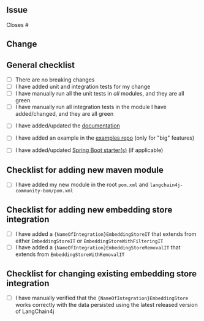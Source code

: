 <!--
Thank you so much for your contribution!

Please fill in all the sections below.
Please open the PR as a draft initially. Once it is reviewed and approved, we will ask you to add documentation and examples.
Please note that PRs with breaking changes or without tests will be rejected.

Please note that PRs will be reviewed based on the priority of the issues they address.
We ask for your patience. We are doing our best to review your PR as quickly as possible.
Please refrain from pinging and asking when it will be reviewed. Thank you for understanding!
-->

## Issue
<!-- Please specify the ID of the issue this PR is addressing. For example: "Closes #1234" or "Fixes #1234" -->
Closes #

## Change
<!-- Please describe the changes you made. -->


## General checklist
<!-- Please double-check the following points and mark them like this: [X] -->
- [ ] There are no breaking changes
- [ ] I have added unit and integration tests for my change
- [ ] I have manually run all the unit tests in _all_ modules, and they are all green
- [ ] I have manually run all integration tests in the module I have added/changed, and they are all green
<!-- Before adding documentation and example(s) (below), please wait until the PR is reviewed and approved. -->
- [ ] I have added/updated the [documentation](https://github.com/langchain4j/langchain4j/tree/main/docs/docs)
- [ ] I have added an example in the [examples repo](https://github.com/langchain4j/langchain4j-examples) (only for "big" features)
- [ ] I have added/updated [Spring Boot starter(s)](https://github.com/langchain4j/langchain4j-spring) (if applicable)


## Checklist for adding new maven module
<!-- Please double-check the following points and mark them like this: [X] -->
- [ ] I have added my new module in the root `pom.xml` and `langchain4j-community-bom/pom.xml`


## Checklist for adding new embedding store integration
<!-- Please double-check the following points and mark them like this: [X] -->
- [ ] I have added a `{NameOfIntegration}EmbeddingStoreIT` that extends from either `EmbeddingStoreIT` or `EmbeddingStoreWithFilteringIT`
- [ ] I have added a `{NameOfIntegration}EmbeddingStoreRemovalIT` that extends from `EmbeddingStoreWithRemovalIT`

## Checklist for changing existing embedding store integration
<!-- Please double-check the following points and mark them like this: [X] -->
- [ ] I have manually verified that the `{NameOfIntegration}EmbeddingStore` works correctly with the data persisted using the latest released version of LangChain4j

